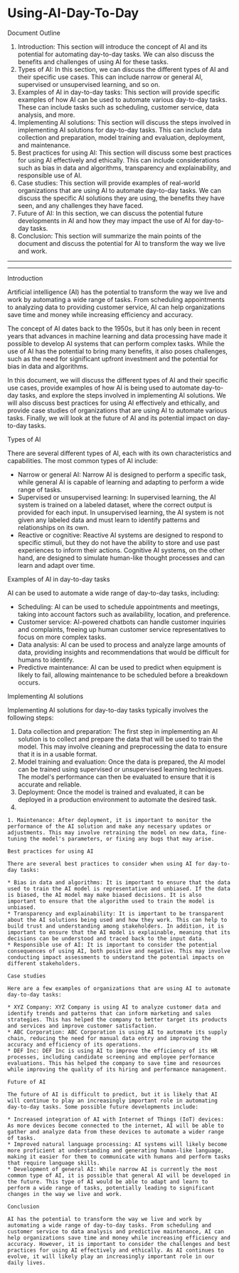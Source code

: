 # Using-AI-Day-To-Day

Document Outline

1. Introduction: This section will introduce the concept of AI and its potential for automating day-to-day tasks. We can also discuss the benefits and challenges of using AI for these tasks.
2. Types of AI: In this section, we can discuss the different types of AI and their specific use cases. This can include narrow or general AI, supervised or unsupervised learning, and so on.
3. Examples of AI in day-to-day tasks: This section will provide specific examples of how AI can be used to automate various day-to-day tasks. These can include tasks such as scheduling, customer service, data analysis, and more.
4. Implementing AI solutions: This section will discuss the steps involved in implementing AI solutions for day-to-day tasks. This can include data collection and preparation, model training and evaluation, deployment, and maintenance.
5. Best practices for using AI: This section will discuss some best practices for using AI effectively and ethically. This can include considerations such as bias in data and algorithms, transparency and explainability, and responsible use of AI.
6. Case studies: This section will provide examples of real-world organizations that are using AI to automate day-to-day tasks. We can discuss the specific AI solutions they are using, the benefits they have seen, and any challenges they have faced.
7. Future of AI: In this section, we can discuss the potential future developments in AI and how they may impact the use of AI for day-to-day tasks.
8. Conclusion: This section will summarize the main points of the document and discuss the potential for AI to transform the way we live and work.

***

***

Introduction

Artificial intelligence (AI) has the potential to transform the way we live and work by automating a wide range of tasks. From scheduling appointments to analyzing data to providing customer service, AI can help organizations save time and money while increasing efficiency and accuracy.

The concept of AI dates back to the 1950s, but it has only been in recent years that advances in machine learning and data processing have made it possible to develop AI systems that can perform complex tasks. While the use of AI has the potential to bring many benefits, it also poses challenges, such as the need for significant upfront investment and the potential for bias in data and algorithms.

In this document, we will discuss the different types of AI and their specific use cases, provide examples of how AI is being used to automate day-to-day tasks, and explore the steps involved in implementing AI solutions. We will also discuss best practices for using AI effectively and ethically, and provide case studies of organizations that are using AI to automate various tasks. Finally, we will look at the future of AI and its potential impact on day-to-day tasks.

Types of AI

There are several different types of AI, each with its own characteristics and capabilities. The most common types of AI include:

* Narrow or general AI: Narrow AI is designed to perform a specific task, while general AI is capable of learning and adapting to perform a wide range of tasks.
* Supervised or unsupervised learning: In supervised learning, the AI system is trained on a labeled dataset, where the correct output is provided for each input. In unsupervised learning, the AI system is not given any labeled data and must learn to identify patterns and relationships on its own.
* Reactive or cognitive: Reactive AI systems are designed to respond to specific stimuli, but they do not have the ability to store and use past experiences to inform their actions. Cognitive AI systems, on the other hand, are designed to simulate human-like thought processes and can learn and adapt over time.

Examples of AI in day-to-day tasks

AI can be used to automate a wide range of day-to-day tasks, including:

* Scheduling: AI can be used to schedule appointments and meetings, taking into account factors such as availability, location, and preference.
* Customer service: AI-powered chatbots can handle customer inquiries and complaints, freeing up human customer service representatives to focus on more complex tasks.
* Data analysis: AI can be used to process and analyze large amounts of data, providing insights and recommendations that would be difficult for humans to identify.
* Predictive maintenance: AI can be used to predict when equipment is likely to fail, allowing maintenance to be scheduled before a breakdown occurs.

Implementing AI solutions

Implementing AI solutions for day-to-day tasks typically involves the following steps:

1. Data collection and preparation: The first step in implementing an AI solution is to collect and prepare the data that will be used to train the model. This may involve cleaning and preprocessing the data to ensure that it is in a usable format.
2. Model training and evaluation: Once the data is prepared, the AI model can be trained using supervised or unsupervised learning techniques. The model's performance can then be evaluated to ensure that it is accurate and reliable.
3. Deployment: Once the model is trained and evaluated, it can be deployed in a production environment to automate the desired task.
4.

    1. Maintenance: After deployment, it is important to monitor the performance of the AI solution and make any necessary updates or adjustments. This may involve retraining the model on new data, fine-tuning the model's parameters, or fixing any bugs that may arise.

    Best practices for using AI

    There are several best practices to consider when using AI for day-to-day tasks:

    * Bias in data and algorithms: It is important to ensure that the data used to train the AI model is representative and unbiased. If the data is biased, the AI model may make biased decisions. It is also important to ensure that the algorithm used to train the model is unbiased.
    * Transparency and explainability: It is important to be transparent about the AI solutions being used and how they work. This can help to build trust and understanding among stakeholders. In addition, it is important to ensure that the AI model is explainable, meaning that its decisions can be understood and traced back to the input data.
    * Responsible use of AI: It is important to consider the potential consequences of using AI, both positive and negative. This may involve conducting impact assessments to understand the potential impacts on different stakeholders.

    Case studies

    Here are a few examples of organizations that are using AI to automate day-to-day tasks:

    * XYZ Company: XYZ Company is using AI to analyze customer data and identify trends and patterns that can inform marketing and sales strategies. This has helped the company to better target its products and services and improve customer satisfaction.
    * ABC Corporation: ABC Corporation is using AI to automate its supply chain, reducing the need for manual data entry and improving the accuracy and efficiency of its operations.
    * DEF Inc: DEF Inc is using AI to improve the efficiency of its HR processes, including candidate screening and employee performance evaluations. This has helped the company to save time and resources while improving the quality of its hiring and performance management.

    Future of AI

    The future of AI is difficult to predict, but it is likely that AI will continue to play an increasingly important role in automating day-to-day tasks. Some possible future developments include:

    * Increased integration of AI with Internet of Things (IoT) devices: As more devices become connected to the internet, AI will be able to gather and analyze data from these devices to automate a wider range of tasks.
    * Improved natural language processing: AI systems will likely become more proficient at understanding and generating human-like language, making it easier for them to communicate with humans and perform tasks that require language skills.
    * Development of general AI: While narrow AI is currently the most common type of AI, it is possible that general AI will be developed in the future. This type of AI would be able to adapt and learn to perform a wide range of tasks, potentially leading to significant changes in the way we live and work.

    Conclusion

    AI has the potential to transform the way we live and work by automating a wide range of day-to-day tasks. From scheduling and customer service to data analysis and predictive maintenance, AI can help organizations save time and money while increasing efficiency and accuracy. However, it is important to consider the challenges and best practices for using AI effectively and ethically. As AI continues to evolve, it will likely play an increasingly important role in our daily lives.

